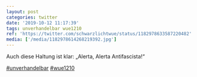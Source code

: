 ```yaml
---
layout: post
categories: twitter
date: '2019-10-12 11:17:39'
tags: unverhandelbar wue1210
ref: 'https://twitter.com/schwarzlichtwue/status/1182978633587220482'
media: ['/media/1182978614268219392.jpg']
---
```

Auch diese Haltung ist klar: „Alerta, Alerta Antifascista!“

[#unverhandelbar](/t/unverhandelbar) [#wue1210](/t/wue1210) 